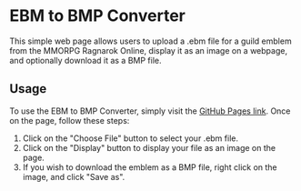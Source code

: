 # EBM to BMP Converter

This simple web page allows users to upload a .ebm file for a guild emblem from the MMORPG Ragnarok Online, display it as an image on a webpage, and optionally download it as a BMP file.

## Usage

To use the EBM to BMP Converter, simply visit the [GitHub Pages link](https://npctheory.github.io/ebm2bmp/). Once on the page, follow these steps:

1. Click on the "Choose File" button to select your .ebm file.
2. Click on the "Display" button to display your file as an image on the page.
3. If you wish to download the emblem as a BMP file, right click on the image, and click "Save as".
